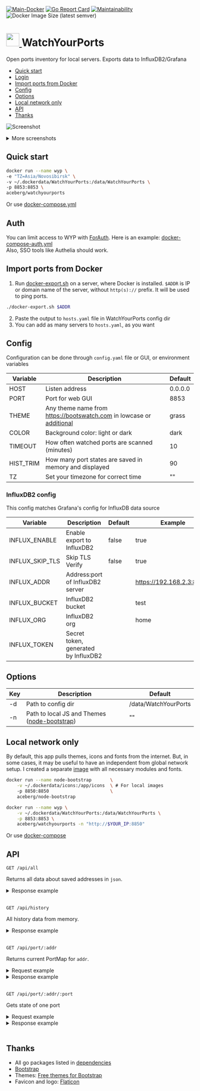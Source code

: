 [![Main-Docker](https://github.com/aceberg/watchyourports/actions/workflows/main-docker.yml/badge.svg)](https://github.com/aceberg/watchyourports/actions/workflows/main-docker.yml)
[![Go Report Card](https://goreportcard.com/badge/github.com/aceberg/watchyourports)](https://goreportcard.com/report/github.com/aceberg/watchyourports)
[![Maintainability](https://api.codeclimate.com/v1/badges/e8f67994120fc7936aeb/maintainability)](https://codeclimate.com/github/aceberg/WatchYourPorts/maintainability)
![Docker Image Size (latest semver)](https://img.shields.io/docker/image-size/aceberg/watchyourports)

<h1><a href="https://github.com/aceberg/watchyourports">
    <img src="https://raw.githubusercontent.com/aceberg/watchyourports/main/assets/logo.png" width="35" />
</a>WatchYourPorts</h1>

Open ports inventory for local servers. Exports data to InfluxDB2/Grafana 

- [Quick start](https://github.com/aceberg/watchyourports#quick-start)
- [Login](https://github.com/aceberg/watchyourports#login)
- [Import ports from Docker](https://github.com/aceberg/watchyourports#import-ports-from-docker)
- [Config](https://github.com/aceberg/watchyourports#config)
- [Options](https://github.com/aceberg/watchyourports#options)
- [Local network only](https://github.com/aceberg/watchyourports#local-network-only)
- [API](https://github.com/aceberg/watchyourports#api)
- [Thanks](https://github.com/aceberg/watchyourports#thanks)


![Screenshot](https://raw.githubusercontent.com/aceberg/WatchYourPorts/main/assets/Screenshot1.png)   
<details>
  <summary>More screenshots</summary>
  <img src="https://raw.githubusercontent.com/aceberg/WatchYourPorts/main/assets/Screenshot2.png">
  <img src="https://raw.githubusercontent.com/aceberg/WatchYourPorts/main/assets/Screenshot3.png">
</details> 

## Quick start

```sh
docker run --name wyp \
-e "TZ=Asia/Novosibirsk" \
-v ~/.dockerdata/WatchYourPorts:/data/WatchYourPorts \
-p 8853:8853 \
aceberg/watchyourports
```
Or use [docker-compose.yml](docker-compose.yml)


## Auth
You can limit access to WYP with [ForAuth](https://github.com/aceberg/ForAuth). Here is an example: [docker-compose-auth.yml](docker-compose-auth.yml)   
Also, SSO tools like Authelia should work.

## Import ports from Docker
1. Run [docker-export.sh](configs/docker-export.sh) on a server, where Docker is installed. `$ADDR` is IP or domain name of the server, without `http(s)://` prefix. It will be used to ping ports.
```sh
./docker-export.sh $ADDR
```   
2. Paste the output to `hosts.yaml` file in WatchYourPorts config dir
3. You can add as many servers to `hosts.yaml`, as you want


## Config


Configuration can be done through `config.yaml` file or GUI, or environment variables

| Variable  | Description | Default |
| --------  | ----------- | ------- |
| HOST | Listen address | 0.0.0.0 |
| PORT   | Port for web GUI | 8853 |
| THEME | Any theme name from https://bootswatch.com in lowcase or [additional](https://github.com/aceberg/aceberg-bootswatch-fork) | grass |
| COLOR | Background color: light or dark | dark |
| TIMEOUT | How often watched ports are scanned (minutes) | 10 |
| HIST_TRIM | How many port states are saved in memory and displayed | 90 |
| TZ | Set your timezone for correct time | "" |

### InfluxDB2 config
This config matches Grafana's config for InfluxDB data source

| Variable  | Description | Default | Example |
| --------  | ----------- | ------- | ------- |
| INFLUX_ENABLE | Enable export to InfluxDB2 | false | true |
| INFLUX_SKIP_TLS | Skip TLS Verify | false | true |
| INFLUX_ADDR | Address:port of InfluxDB2 server | | https://192.168.2.3:8086/ |
| INFLUX_BUCKET | InfluxDB2 bucket | | test |
| INFLUX_ORG | InfluxDB2 org | | home |
| INFLUX_TOKEN | Secret token, generated by InfluxDB2 | | |

## Options

| Key  | Description | Default | 
| --------  | ----------- | ------- | 
| -d | Path to config dir | /data/WatchYourPorts | 
| -n | Path to local JS and Themes ([node-bootstrap](https://github.com/aceberg/my-dockerfiles/tree/main/node-bootstrap)) | "" | 

## Local network only
By default, this app pulls themes, icons and fonts from the internet. But, in some cases, it may be useful to have an independent from global network setup. I created a separate [image](https://github.com/aceberg/my-dockerfiles/tree/main/node-bootstrap) with all necessary modules and fonts.    
```sh
docker run --name node-bootstrap       \
    -v ~/.dockerdata/icons:/app/icons  \ # For local images
    -p 8850:8850                       \
    aceberg/node-bootstrap
```
```sh
docker run --name wyp \
    -v ~/.dockerdata/WatchYourPorts:/data/WatchYourPorts \
    -p 8853:8853 \
    aceberg/watchyourports -n "http://$YOUR_IP:8850"
```
Or use [docker-compose](docker-compose-local.yml)

## API
```http
GET /api/all
```
Returns all data about saved addresses in `json`.
<details>
  <summary>Response example</summary>
  
```json
{
    "192.168.2.2": {
        "Name": "SomeAddrName",
        "Addr": "192.168.2.2",
        "PortMap": {},  // All saved ports will be here
        "Total": 0,
        "Watching": 0,
        "Online": 0,
        "Offline": 0
    },
}
```
</details><br>   

```http
GET /api/history
```
All history data from memory.
<details>
  <summary>Response example</summary>
  
```json
{
"192.168.2.3:8849": {
        "Name": "OS",
        "Addr": "192.168.2.3",
        "Port": 8849,
        "PortName": "MiniBoard",
        "State": [
            {
                "Date": "2024-06-28 22:42:45",
                "State": true
            },
            {
                "Date": "2024-06-28 22:52:45",
                "State": true
            }
        ],
        "NowState": true
    },
}
```
</details><br> 

```http
GET /api/port/:addr
```
Returns current PortMap for `addr`.    
<details>
  <summary>Request example</summary>

```bash
curl http://0.0.0.0:8853/api/port/192.168.2.2
```
</details>
<details>
  <summary>Response example</summary>
  
```json
{
    "8850": {
        "Name": "node-bootstrap",
        "Port": 8850,
        "State": true,
        "Watch": true
    },
    "8851": {
        "Name": "Exercise Diary",
        "Port": 8851,
        "State": true,
        "Watch": true
    },

}
```
</details><br>  

```http
GET /api/port/:addr/:port
```
Gets state of one port
<details>
  <summary>Request example</summary>

```bash
curl http://0.0.0.0:8853/api/port/192.168.2.2/8844
```
</details>
<details>
  <summary>Response example</summary>
  
```json
{
    "Name": "git-syr",
    "Port": 8844,
    "State": true,
    "Watch": true
}
```
</details><br>  

## Thanks
- All go packages listed in [dependencies](https://github.com/aceberg/watchyourports/network/dependencies)
- [Bootstrap](https://getbootstrap.com/)
- Themes: [Free themes for Bootstrap](https://bootswatch.com)
- Favicon and logo: [Flaticon](https://www.flaticon.com/icons/)